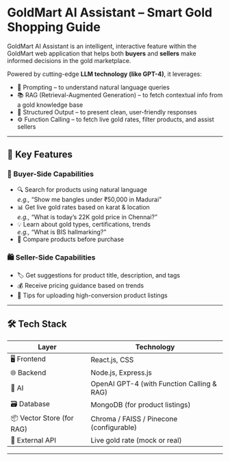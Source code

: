 
#  GoldMart AI Assistant – Smart Gold Shopping Guide

GoldMart AI Assistant is an intelligent, interactive feature within the GoldMart web application that helps both **buyers** and **sellers** make informed decisions in the gold marketplace.

Powered by cutting-edge **LLM technology (like GPT-4)**, it leverages:
- 🧠 Prompting – to understand natural language queries
- 📚 RAG (Retrieval-Augmented Generation) – to fetch contextual info from a gold knowledge base
- 🧾 Structured Output – to present clean, user-friendly responses
- ⚙️ Function Calling – to fetch live gold rates, filter products, and assist sellers

---

## 🚀 Key Features

### 👤 Buyer-Side Capabilities
- 🔍 Search for products using natural language  
  *e.g.,* “Show me bangles under ₹50,000 in Madurai”
- 📊 Get live gold rates based on karat & location  
  *e.g.,* “What is today’s 22K gold price in Chennai?”
- 💡 Learn about gold types, certifications, trends  
  *e.g.,* “What is BIS hallmarking?”
- 🛒 Compare products before purchase

### 🛍️ Seller-Side Capabilities
- 🏷️ Get suggestions for product title, description, and tags
- 💰 Receive pricing guidance based on trends
- 📸 Tips for uploading high-conversion product listings

---

## 🛠️ Tech Stack

| Layer | Technology |
|-------|------------|
| 🖥️ Frontend | React.js, CSS |
| 🌐 Backend | Node.js, Express.js |
| 🧠 AI | OpenAI GPT-4 (with Function Calling & RAG) |
| 🗃️ Database | MongoDB (for product listings) |
| 📦 Vector Store (for RAG) | Chroma / FAISS / Pinecone (configurable) |
| 📡 External API | Live gold rate (mock or real) |

---


